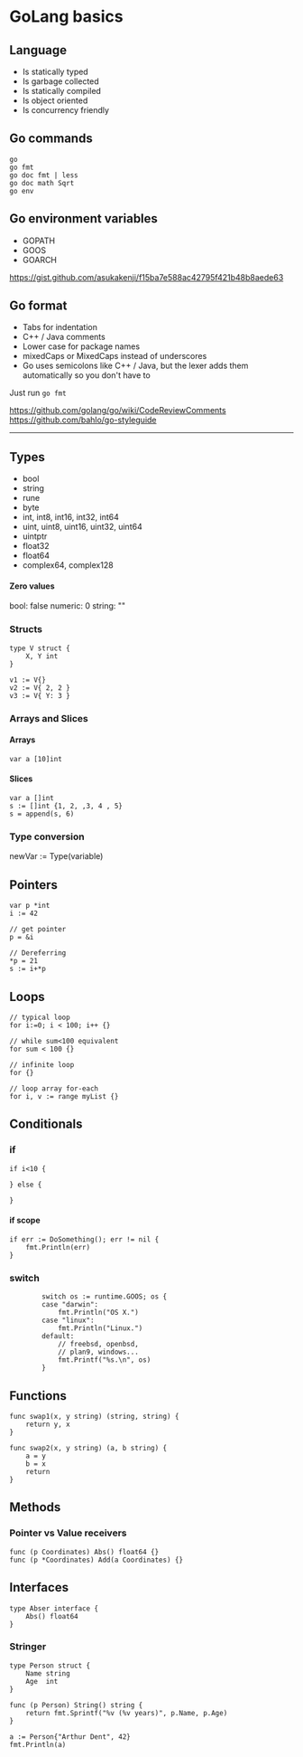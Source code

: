 # GoLang basics

## Language

- Is statically typed
- Is garbage collected
- Is statically compiled
- Is object oriented
- Is concurrency friendly

## Go commands

```
go
go fmt
go doc fmt | less
go doc math Sqrt
go env
```

## Go environment variables

- GOPATH
- GOOS
- GOARCH

https://gist.github.com/asukakenji/f15ba7e588ac42795f421b48b8aede63

## Go format

- Tabs for indentation
- C++ / Java comments
- Lower case for package names
- mixedCaps or MixedCaps instead of underscores
- Go uses semicolons like C++ / Java, but the lexer adds them automatically so you don't have to

Just run `go fmt`

https://github.com/golang/go/wiki/CodeReviewComments
https://github.com/bahlo/go-styleguide

---

## Types

- bool 
- string
- rune
- byte
- int, int8,  int16,  int32,  int64
- uint, uint8, uint16, uint32, uint64
- uintptr
- float32
- float64
- complex64, complex128

#### Zero values

bool: false
numeric: 0
string: ""

### Structs

```
type V struct {
    X, Y int 
}

v1 := V{}
v2 := V{ 2, 2 }
v3 := V{ Y: 3 }
```

### Arrays and Slices

#### Arrays

```
var a [10]int
```

#### Slices

```
var a []int
s := []int {1, 2, ,3, 4 , 5}
s = append(s, 6)
```

### Type conversion

newVar := Type(variable)

## Pointers

```
var p *int
i := 42

// get pointer
p = &i

// Dereferring
*p = 21
s := i+*p
```

## Loops

```
// typical loop
for i:=0; i < 100; i++ {}

// while sum<100 equivalent
for sum < 100 {}

// infinite loop
for {}

// loop array for-each
for i, v := range myList {}
```

## Conditionals

### if
```
if i<10 {

} else {

}
```

#### if scope

```
if err := DoSomething(); err != nil {
    fmt.Println(err)
}
```

### switch
```
        switch os := runtime.GOOS; os {
        case "darwin":
            fmt.Println("OS X.")
        case "linux":
            fmt.Println("Linux.")
        default:
            // freebsd, openbsd,
            // plan9, windows...
            fmt.Printf("%s.\n", os)
        }
```

## Functions

```
func swap1(x, y string) (string, string) {
	return y, x
}

func swap2(x, y string) (a, b string) {
	a = y
    b = x
	return
}
```

## Methods

### Pointer vs Value receivers

```
func (p Coordinates) Abs() float64 {}
func (p *Coordinates) Add(a Coordinates) {}
```

## Interfaces

```
type Abser interface {
    Abs() float64 
}
```

### Stringer

```
type Person struct {
	Name string
	Age  int
}

func (p Person) String() string {
	return fmt.Sprintf("%v (%v years)", p.Name, p.Age)
}

a := Person{"Arthur Dent", 42}
fmt.Println(a)
```

